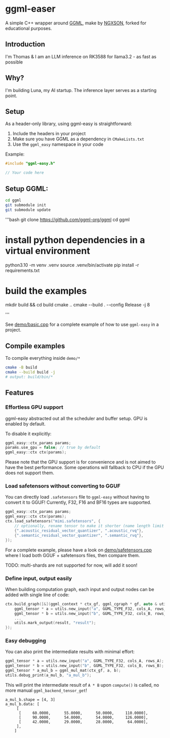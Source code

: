# ggml-easer

A simple C++ wrapper around [GGML](https://github.com/ggml-org/ggml), make by [NGXSON](https://github.com/ngxson), forked for educational purposes.

## Introduction

I'm Thomas & I am an LLM inference on RK3588 for llama3.2 - as fast as possible

## Why?

I'm building Luna, my AI startup. The inference layer serves as a starting point.

## Setup

As a header-only library, using ggml-easy is straightforward:

1. Include the headers in your project
2. Make sure you have GGML as a dependency in `CMakeLists.txt`
3. Use the `ggml_easy` namespace in your code

Example:
```cpp
#include "ggml-easy.h"

// Your code here
```


## Setup GGML:
```bash
cd ggml
git submodule init
git submodule update
```

'''bash
git clone https://github.com/ggml-org/ggml
cd ggml

# install python dependencies in a virtual environment
python3.10 -m venv .venv
source .venv/bin/activate
pip install -r requirements.txt

# build the examples
mkdir build && cd build
cmake ..
cmake --build . --config Release -j 8

'''



See [demo/basic.cpp](demo/basic.cpp) for a complete example of how to use `ggml-easy` in a project.

## Compile examples

To compile everything inside `demo/*`

```sh
cmake -B build
cmake --build build -j
# output: build/bin/*
```

## Features

### Effortless GPU support

ggml-easy abstracted out all the scheduler and buffer setup. GPU is enabled by default.

To disable it explicitly:

```cpp
ggml_easy::ctx_params params;
params.use_gpu = false; // true by default
ggml_easy::ctx ctx(params);
```

Please note that the GPU support is for convenience and is not aimed to have the best performance. Some operations will fallback to CPU if the GPU does not support them.

### Load safetensors without converting to GGUF

You can directly load `.safetensors` file to `ggml-easy` without having to convert it to GGUF! Currently, F32, F16 and BF16 types are supported.

```cpp
ggml_easy::ctx_params params;
ggml_easy::ctx ctx(params);
ctx.load_safetensors("mimi.safetensors", {
    // optionally, rename tensor to make it shorter (name length limit in ggml is 64 characters)
    {".acoustic_residual_vector_quantizer", ".acoustic_rvq"},
    {".semantic_residual_vector_quantizer", ".semantic_rvq"},
});
```

For a complete example, please have a look on [demo/safetensors.cpp](demo/safetensors.cpp) where I load both GGUF + safetensors files, then compare them.

TODO: multi-shards are not supported for now, will add it soon!

### Define input, output easily

When building computation graph, each input and output nodes can be added with single line of code:

```cpp
ctx.build_graph([&](ggml_context * ctx_gf, ggml_cgraph * gf, auto & utils) {
    ggml_tensor * a = utils.new_input("a", GGML_TYPE_F32, cols_A, rows_A);
    ggml_tensor * b = utils.new_input("b", GGML_TYPE_F32, cols_B, rows_B);
    ...
    utils.mark_output(result, "result");
});
```

### Easy debugging

You can also print the intermediate results with minimal effort:

```cpp
ggml_tensor * a = utils.new_input("a", GGML_TYPE_F32, cols_A, rows_A);
ggml_tensor * b = utils.new_input("b", GGML_TYPE_F32, cols_B, rows_B);
ggml_tensor * a_mul_b = ggml_mul_mat(ctx_gf, a, b);
utils.debug_print(a_mul_b, "a_mul_b");
```

This will print the intermediate result of `A * B` upon `compute()` is called, no more manual `ggml_backend_tensor_get`!

```
a_mul_b.shape = [4, 3]
a_mul_b.data: [
     [
      [     60.0000,      55.0000,      50.0000,     110.0000],
      [     90.0000,      54.0000,      54.0000,     126.0000],
      [     42.0000,      29.0000,      28.0000,      64.0000],
     ],
    ]
```
